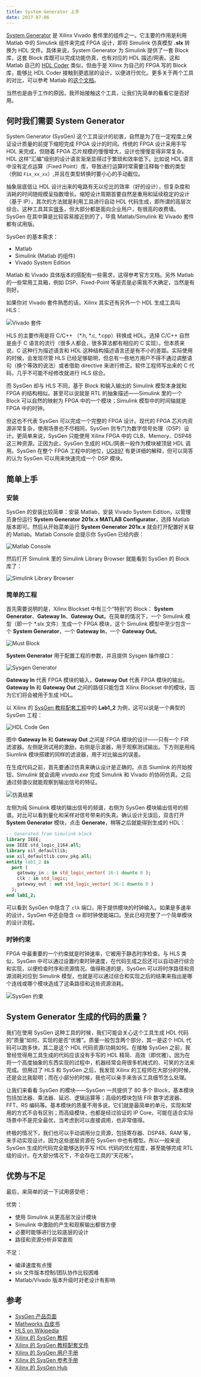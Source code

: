 ```yaml
---
title: System Generator 上手
date: 2017-07-06
---
```


[System Generator][SysGen PG] 是 Xilinx Vivado 套件里的组件之一。它主要的作用是利用 Matlab 中的 Simulink 组件来完成 FPGA 设计，即将 Simulink 仿真模型 **.slx** 转换为 HDL 文件。具体来说，System Generator 为 Simulink 提供了一套 Block 库，这套 Block 库既可以完成功能仿真，也有对应的 HDL 描述/网表。这和 Matlab 自己的 [HDL Coder][HDL Coder] 类似，但由于是 Xilinx 为自己的 FPGA 写的 Block 库，能够比 HDL Coder 接触到更底层的设计，以便进行优化。更多关于两个工具的对比，可以参考 Matlab 的[这个文档][Mathworks WP]。

当然也是由于工作的原因，我开始接触这个工具，让我们先简单的看看它是否好用。

<!--more-->

## 何时我们需要 System Generator

System Generator (SysGen) 这个工具设计的初衷，自然是为了在一定程度上保证设计质量的前提下缩短完成 FPGA 设计的时间。传统的 FPGA 设计采用手写 HDL 来完成，但随着 FPGA 芯片规模的慢慢增大，设计也慢慢变得非常复杂。HDL 这样“汇编”级别的设计语言渐渐显得过于繁琐和效率低下。比如说 HDL 语言中没有定点运算（Fixed Point）库，导致进行运算时常需要注释每个数的类型（例如 `Fix_xx_xx`）,并且在类型转换时要小心的手动截位。

抽象层底低让 HDL 设计出来的电路有无以伦比的效率（好的设计），但复杂度和消耗的时间随规模呈指数增长。缩短设计周期首要自然是重用和延续稳定的设计（基于 IP），其次的方法就是利用工具进行自动 HDL 代码生成，即所谓的高层次综合。这种工具其实[很多][HLS on Wikipedia]，但大部分都是面向企业用户，有很高的收费墙。SysGen 在其中算是比较容易接近到的了，毕竟 Matlab/Simulink 和 Vivado 套件都有试用版。

SysGen 的基本需求：

- Matlab
- Simulink (Matlab 的组件)
- Vivado System Edition

Matlab 和 Vivado
具体版本的搭配有一些需求，这得参考官方文档。另外 Matlab 的一些常用工具箱，例如 DSP、Fixed-Point 等是否是必需我不大确定，当然是有则好。

如果你对 Vivado 套件熟悉的话，Xilinx 其实还有另外一个 HDL 生成工具叫 HLS：

![Vivado 套件](/image/sysgen-vivado-ds.png)

HLS 的主要作用是将 C/C++ （*.h, *.c, *.cpp）转换成 HDL。选择 C/C++ 自然是由于 C 语言的流行（很多人都会，很多算法都有相应的 C 实现）。但本质来说，C 这种行为描述语言和 HDL 这种结构描述语言还是有不小的差距。实际使用的时候，会发现尽管 HLS 已经足够聪明，但总有一些地方用户不得不通过调整语句（换个等效的说法）或者借助 directive 来进行修正。软件工程师写出来的 C 代码，几乎不可能不经修改就进行 HLS 综合。

而 SysGen 却与 HLS 不同，基于 Block 和输入输出的 Simulink 模型本身就和 FPGA 的结构相似。甚至可以说就是 RTL 的抽象描述——Simulink 里的一个 Block 可以自然的映射为 FPGA 中的一个模块；Simulink 模型中的时间轴就是 FPGA 中的时钟。

但这也不代表 SysGen 可以完成一个完整的 FPGA 设计。现代的 FPGA 芯片内资源非常复杂，使用场景也不尽相同，SysGen 则专门为数字信号处理（DSP）设计。更简单来说，SysGen 只能使用 Xilinx FPGA 中的 CLB、Memory、DSP48 这三种资源。正因为此，SysGen 生成的 HDL/网表一般作为模块被顶层 HDL 调用。SysGen 在整个 FPGA 工程中的地位，[UG897][SysGen UG] 有更详细的解释，但可以简答的认为 SysGen 可以用来快速完成一个 DSP 模块。

## 简单上手

### 安装

SysGen 的安装比较简单：安装 Matlab，安装 Vivado System Edition，以管理员身份运行 **System Generator 201x.x MATLAB Configurator**，选择 Matlab 版本即可。然后从开始菜单运行 **System Generator 201x.x** 就会打开配置好关联的 Matlab。Matlab Console 会提示你 SysGen 已经内嵌：

![Matlab Console](/image/sysgen-matlab-console.png)

然后打开 Simulink 里的 Simulink Library Browser 就能看到 SysGen 的 Block 库了：

![Simulink Library Browser](/image/sysgen-simulink-library-browser.png)

### 简单的工程

首先需要说明的是，Xilinx Blockset 中有三个“特别”的 Block： **System Generator**、**Gateway In**、**Gateway Out**。在简单的情况下，一个 Simulink 模型（即一个 *.slx 文件）生成一个 FPGA 模块，这个 Simulink 模型中至少包含一个 **System Generator**，一个 **Gateway In**，一个 **Gateway Out**。

![Must Block](/image/sysgen-must-block.png)

**System Generator** 用于配置工程的参数，并且提供 Sysgen 操作接口：

![Sysgen Generator](/image/sysgen-block.png)

**Gateway In** 代表 FPGA 模块的输入，**Gateway Out** 代表 FPGA 模块的输出。**Gateway In** 和 **Gateway Out** 之间的路径只能包含 Xilinx Blockset 中的模块，因为它们将会被用于生成 HDL。

以 Xilinx 的 [SysGen 教程配套工程][SysGen Tutorial Files]中的 **Lab1_2** 为例，这可以说是一个典型的 SysGen 工程：

![HDL Code Gen](/image/sysgen-hdl-gen.png)

图中 **Gateway In** 和 **Gateway Out** 之间是 FPGA 模块的设计——只有一个 FIR 滤波器。左侧是测试用的激励，右侧是示波器，用于观察测试输出。下方则是用纯 Siumlink 模块搭建的同样的滤波器，用于对比输出的误差。

在生成代码之前，首先要通过仿真来确认设计是正确的。点击 Siumlink 的开始按钮，Simulink 就会调用 _vivado.exe_ 完成 Simulink 和 Vivado 的协同仿真。之后通过频谱仪就能观察到输出信号的特征。

![仿真结果](/image/sysgen-sim-result.png)

左侧为纯 Simulink 模块的输出信号的频谱，右侧为 SysGen 模块输出信号的频谱。对比可以看到量化和采样对信号带来的失真。确认设计无误后，双击打开 **System Generator** 模块，点击 **Generate**，稍等之后就能得到生成的 HDL：

```vhdl
-- Generated from Simulink block
library IEEE;
use IEEE.std_logic_1164.all;
library xil_defaultlib;
use xil_defaultlib.conv_pkg.all;
entity lab1_2 is
  port (
    gateway_in : in std_logic_vector( 16-1 downto 0 );
    clk : in std_logic;
    gateway_out : out std_logic_vector( 36-1 downto 0 )
  );
end lab1_2;
```

可以看到 SysGen 中隐含了 `clk` 端口，用于提供模块的时钟输入。如果是多速率的设计，SysGen 中还会隐含 `ce` 即时钟使能端口。至此已经完整了一个简单模块的设计流程。

### 时钟约束

FPGA 中最重要的一个约束就是时钟速率，它被用于静态时序检查。与 HLS 类似，SysGen 中可以通过设置约束时钟速度，在代码生成之后还可以自动进行综合和实现，以便检查时序和资源情况。值得称道的是，SysGen 可以将时序路径和资源消耗对应到 Simulink 模型，也就是可以通过综合和实现之后的结果来指出是哪个连线或哪个模块造成了这条路径和这些资源消耗。

![SysGen 约束](/image/sysgen-block2.png)

## System Generator 生成的代码的质量？

我们在使用 SysGen 这种工具的时候，我们可能会关心这个工具生成 HDL 代码的“质量”如何，实现的是否“优雅”。质量一般包含两个部分，其一是这个 HDL 代码可以跑多快，其二是这个 HDL 代码资源/功耗如何。在接触 SysGen 之前，我曾经觉得用工具生成的代码应该没有手写的 HDL 精简、高效（即优雅）。因为在将一个高度抽象的东西实现的过程中，机器经常会用很多机械式的、可笑的方法来完成。但用过了 HLS 和 SysGen 之后，我发现 Xilinx 的工程师在大部分的时候，还是会比我聪明；而在小部分的时候，我也可以亲手来告诉工具细节怎么处理。

让我们来看看 SysGen 的模块——SysGen 一共提供了 80 多个 Block，基本模块包括加法器、乘法器、延迟、逻辑运算等；高级的模块包括 FIR 数字滤波器、FFT、RS 编码等。基本模块的质量不用多说，它们就是最简单的单元，实现和常用的方式不会有区别；而高级模块，也都是经过验证的 IP Core，可能在适合实际场景中不是完全最优，当考虑到可以直接调用，也非常值得。

终极的情况下，我们也可以手动调用分立资源，包括寄存器、DSP48、RAM 等，来手动实现设计。因为这些底层资源在 SysGen 中也有模型。所以一般来说 SysGen 生成的代码完全能够达到手写 HDL 代码的优化程度，甚至能够完成 RTL 级的设计。在大部分情况下，不会存在工具的“天花板”。

## 优势与不足

最后，来简单的说一下试用感受吧：

优势：

- 使用 Simulink 从更高层次设计模块
- Simulink 中激励的产生和观察输出都很方便
- 必要时能够进行比较底层的设计
- 路径和资源分析非常直观

不足：

- 编译速度有点慢
- slx 文件版本控制/团队协作比较困难
- Matlab/Vivado 版本升级时对老设计有影响

## 参考

- [SysGen 产品页面][SysGen PG]
- [Mathworks 白皮书][Mathworks WP]
- [HLS on Wikipedia][HLS on Wikipedia]
- [Xilinx 的 SysGen 教程][SysGen Tutorial]
- [Xilinx 的 SysGen 教程配套文件][SysGen Tutorial Files]
- [Xilinx 的 SysGen 用户手册][SysGen UG]
- [Xilinx 的 SysGen 参考手册][SysGen Ref]
- [Xilinx 的 SysGen Hub][SysGen Hub]

[SysGen PG]: https://www.xilinx.com/products/design-tools/vivado/integration/sysgen.html
[HDL Coder]: https://www.mathworks.com/products/hdl-coder.html
[Mathworks WP]: https://www.mathworks.com/tagteam/74244_92077v00_Xilinx_WhitePaper_final.pdf
[HLS on Wikipedia]: https://en.wikipedia.org/wiki/High-level_synthesis
[SysGen UG]: https://www.xilinx.com/support/documentation/sw_manuals/xilinx2017_2/ug897-vivado-sysgen-user.pdf
[SysGen Ref]: https://www.xilinx.com/support/documentation/sw_manuals/xilinx2017_2/ug958-vivado-sysgen-ref.pdf
[SysGen Tutorial]: https://www.xilinx.com/support/documentation/sw_manuals/xilinx2017_2/ug948-vivado-sysgen-tutorial.pdf
[SysGen Tutorial Files]: http://www.xilinx.com/member/forms/download/design-license.html?cid=03131094-cc75-4b06-8410-f0be3ecad521&amp;filename=ug948-design-files.zip
[SysGen Hub]: https://www.xilinx.com/support/documentation-navigation/design-hubs/dh0014-vivado-system-generator-hub.html
